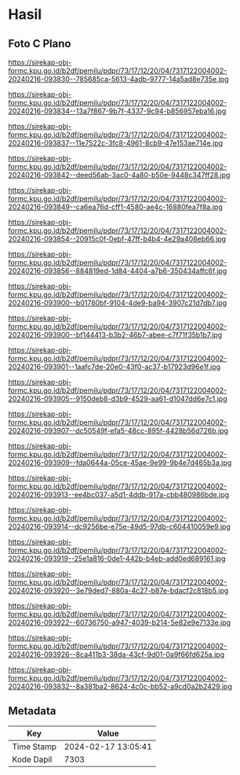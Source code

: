 # Hasil

## Foto C Plano

https://sirekap-obj-formc.kpu.go.id/b2df/pemilu/pdpr/73/17/12/20/04/7317122004002-20240216-093830--785685ca-5613-4adb-9777-14a5ad8e735e.jpg

https://sirekap-obj-formc.kpu.go.id/b2df/pemilu/pdpr/73/17/12/20/04/7317122004002-20240216-093834--13a7f867-9b7f-4337-9c94-b856957eba16.jpg

https://sirekap-obj-formc.kpu.go.id/b2df/pemilu/pdpr/73/17/12/20/04/7317122004002-20240216-093837--11e7522c-3fc8-4961-8cb9-47e153ae714e.jpg

https://sirekap-obj-formc.kpu.go.id/b2df/pemilu/pdpr/73/17/12/20/04/7317122004002-20240216-093842--deed56ab-3ac0-4a80-b50e-9448c347ff28.jpg

https://sirekap-obj-formc.kpu.go.id/b2df/pemilu/pdpr/73/17/12/20/04/7317122004002-20240216-093849--ca6ea76d-cff1-4580-ae4c-16880fea7f8a.jpg

https://sirekap-obj-formc.kpu.go.id/b2df/pemilu/pdpr/73/17/12/20/04/7317122004002-20240216-093854--20915c0f-0ebf-47ff-b4b4-4e29a408eb66.jpg

https://sirekap-obj-formc.kpu.go.id/b2df/pemilu/pdpr/73/17/12/20/04/7317122004002-20240216-093856--884819ed-1d84-4404-a7b6-350434affc6f.jpg

https://sirekap-obj-formc.kpu.go.id/b2df/pemilu/pdpr/73/17/12/20/04/7317122004002-20240216-093900--b01780bf-9104-4de9-ba94-3907c21d7db7.jpg

https://sirekap-obj-formc.kpu.go.id/b2df/pemilu/pdpr/73/17/12/20/04/7317122004002-20240216-093900--bf144413-b3b2-46b7-abee-c7f71f35b1b7.jpg

https://sirekap-obj-formc.kpu.go.id/b2df/pemilu/pdpr/73/17/12/20/04/7317122004002-20240216-093901--1aafc7de-20e0-43f0-ac37-b17923d96e1f.jpg

https://sirekap-obj-formc.kpu.go.id/b2df/pemilu/pdpr/73/17/12/20/04/7317122004002-20240216-093905--9150deb8-d3b9-4529-aa61-d1047dd6e7c1.jpg

https://sirekap-obj-formc.kpu.go.id/b2df/pemilu/pdpr/73/17/12/20/04/7317122004002-20240216-093907--dc50549f-efa5-48cc-895f-4428b56d726b.jpg

https://sirekap-obj-formc.kpu.go.id/b2df/pemilu/pdpr/73/17/12/20/04/7317122004002-20240216-093909--fda0644a-05ce-45ae-9e99-9b4e7d465b3a.jpg

https://sirekap-obj-formc.kpu.go.id/b2df/pemilu/pdpr/73/17/12/20/04/7317122004002-20240216-093913--ee4bc037-a5d1-4ddb-917a-cbb480986bde.jpg

https://sirekap-obj-formc.kpu.go.id/b2df/pemilu/pdpr/73/17/12/20/04/7317122004002-20240216-093914--dc9256be-e75e-49d5-97db-c604410059e9.jpg

https://sirekap-obj-formc.kpu.go.id/b2df/pemilu/pdpr/73/17/12/20/04/7317122004002-20240216-093919--25e1a816-0de1-442b-b4eb-add0ed689161.jpg

https://sirekap-obj-formc.kpu.go.id/b2df/pemilu/pdpr/73/17/12/20/04/7317122004002-20240216-093920--3e79ded7-880a-4c27-b87e-bdacf2c818b5.jpg

https://sirekap-obj-formc.kpu.go.id/b2df/pemilu/pdpr/73/17/12/20/04/7317122004002-20240216-093922--60736750-a947-4039-b214-5e82e9e7133e.jpg

https://sirekap-obj-formc.kpu.go.id/b2df/pemilu/pdpr/73/17/12/20/04/7317122004002-20240216-093926--8ca411b3-38da-43cf-9d01-0a9f66fd625a.jpg

https://sirekap-obj-formc.kpu.go.id/b2df/pemilu/pdpr/73/17/12/20/04/7317122004002-20240216-093832--8a381ba2-8624-4c0c-bb52-a9cd0a2b2429.jpg


## Metadata

| Key        | Value               |
| ---------- | ------------------- |
| Time Stamp | 2024-02-17 13:05:41 |
| Kode Dapil | 7303                |



